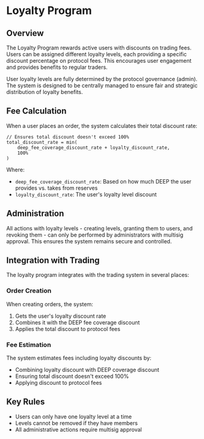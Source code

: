 # Loyalty Program

## Overview

The Loyalty Program rewards active users with discounts on trading fees. Users can be assigned different loyalty levels, each providing a specific discount percentage on protocol fees. This encourages user engagement and provides benefits to regular traders.

User loyalty levels are fully determined by the protocol governance (admin). The system is designed to be centrally managed to ensure fair and strategic distribution of loyalty benefits.

## Fee Calculation

When a user places an order, the system calculates their total discount rate:

```
// Ensures total discount doesn't exceed 100%
total_discount_rate = min(
    deep_fee_coverage_discount_rate + loyalty_discount_rate,
    100%
)
```

Where:

- `deep_fee_coverage_discount_rate`: Based on how much DEEP the user provides vs. takes from reserves
- `loyalty_discount_rate`: The user's loyalty level discount

## Administration

All actions with loyalty levels - creating levels, granting them to users, and revoking them - can only be performed by administrators with multisig approval. This ensures the system remains secure and controlled.

## Integration with Trading

The loyalty program integrates with the trading system in several places:

### Order Creation

When creating orders, the system:

1. Gets the user's loyalty discount rate
2. Combines it with the DEEP fee coverage discount
3. Applies the total discount to protocol fees

### Fee Estimation

The system estimates fees including loyalty discounts by:

- Combining loyalty discount with DEEP coverage discount
- Ensuring total discount doesn't exceed 100%
- Applying discount to protocol fees

## Key Rules

- Users can only have one loyalty level at a time
- Levels cannot be removed if they have members
- All administrative actions require multisig approval
